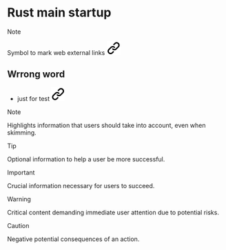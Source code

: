 # Rust main startup
<!-- keep the format -->
>[!NOTE]
>Symbol to mark web external links [![alt text][1]](./README.md)
<!-- keep the format -->
## Wrrong word
<!-- keep the format -->
- just for test [![alt text][1]](https://github.com/orgs/community/discussions/16925)
<!-- -->
> [!NOTE]  
> Highlights information that users should take into account, even when skimming.
<!-- keep the format -->
> [!TIP]
> Optional information to help a user be more successful.
<!-- keep the format -->
> [!IMPORTANT]  
> Crucial information necessary for users to succeed.
<!-- keep the format -->
> [!WARNING]  
> Critical content demanding immediate user attention due to potential risks.
<!-- keep the format -->
> [!CAUTION]
> Negative potential consequences of an action.
<!-- download the link sign -->
<!-- mkdir -p img && curl --create-dirs --output-dir img -O  "https://raw.githubusercontent.com/MathiasStadler/link_symbol_svg/refs/heads/main/link_symbol.svg"-->
<!-- Link sign - Don't Found a better way :-( - You know a better method? - send me a email -->
[1]: ./img/link_symbol.svg
<!-- keep the format -->